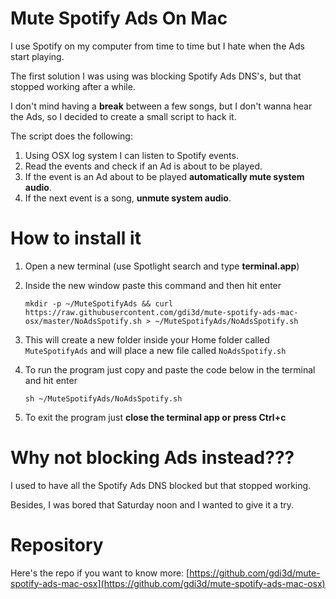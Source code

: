 # Mute Spotify Ads On Mac
I use Spotify on my computer from time to time but I hate when the Ads start playing.

The first solution I was using was blocking Spotify Ads DNS's, but that stopped working after a while.

I don't mind having a **break** between a few songs, but I don't wanna hear the Ads, so I decided to create a small script to hack it.

The script does the following:

1. Using OSX log system I can listen to Spotify events.
2. Read the events and check if an Ad is about to be played.
3. If the event is an Ad about to be played **automatically mute system audio**.
4. If the next event is a song, **unmute system audio**.

# How to install it

1. Open a new terminal (use Spotlight search and type **terminal.app**)
2. Inside the new window paste this command and then hit enter 
  
    ```
    mkdir -p ~/MuteSpotifyAds && curl https://raw.githubusercontent.com/gdi3d/mute-spotify-ads-mac-osx/master/NoAdsSpotify.sh > ~/MuteSpotifyAds/NoAdsSpotify.sh
    ```

3. This will create a new folder inside your Home folder called `MuteSpotifyAds` and will place a new file called `NoAdsSpotify.sh`
4. To run the program just copy and paste the code below in the terminal and hit enter 
    
    ```
    sh ~/MuteSpotifyAds/NoAdsSpotify.sh
    ```

5. To exit the program just **close the terminal app or press Ctrl+c**

# Why not blocking Ads instead???

I used to have all the Spotify Ads DNS blocked but that stopped working.

Besides, I was bored that Saturday noon and I wanted to give it a try.

# Repository
Here's the repo if you want to know more:
[https://github.com/gdi3d/mute-spotify-ads-mac-osx](https://github.com/gdi3d/mute-spotify-ads-mac-osx)

